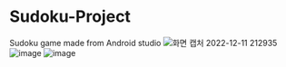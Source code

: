 # Sudoku-Project
Sudoku game made from Android studio
![화면 캡처 2022-12-11 212935](https://user-images.githubusercontent.com/83999889/206903582-f223f7c4-fe66-472a-9ad2-197442913086.png)
![image](https://user-images.githubusercontent.com/83999889/206903596-19b5256f-fb71-4ee7-97db-45e6a5d3769b.png)
![image](https://user-images.githubusercontent.com/83999889/206903621-0cdcc760-215c-4c2e-a3bc-79497457eb2b.png)
